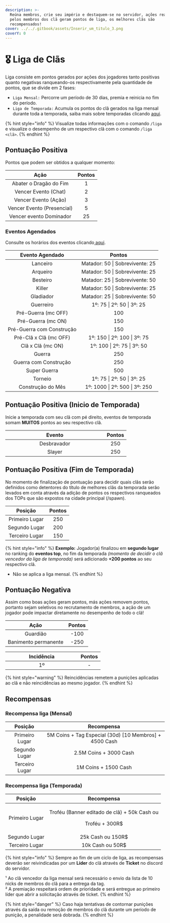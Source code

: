 ```yaml
---
description: >-
  Reúna membros, crie seu império e destaquem-se no servidor, ações realizadas
  pelos membros dos clã geram pontos de liga, os melhores clãs são
  recompensados!
cover: ../../.gitbook/assets/Inserir_um_titulo_3.png
coverY: 0
---
```


# 🎖 Liga de Clãs

Liga consiste em pontos gerados por ações dos jogadores tanto positivas quanto negativas ranqueando-os respectivamente pela quantidade de pontos, que se divide em 2 fases:

* `Liga Mensal:` Percorre um período de 30 dias, premia e reinicia no fim do período.
* `Liga de Temporada:` Acumula os pontos do clã gerados na liga mensal durante toda a temporada, saiba mais sobre temporadas clicando [aqui](https://wiki.rederevo.com/sistemas/sistema-de-temporadas).

{% hint style="info" %}
Visualize todas informações com o comando `/liga` e visualize o desempenho de um respectivo clã com o comando `/liga <clã>`.
{% endhint %}

## Pontuação Positiva

Pontos que podem ser obtidos a qualquer momento:

|            Ação            | Pontos |
| :------------------------: | :----: |
|   Abater o Dragão do Fim   |    1   |
|    Vencer Evento (Chat)    |    2   |
|    Vencer Evento (Ação)    |    3   |
| Vencer Evento (Presencial) |    5   |
|   Vencer evento Dominador  |   25   |

### Eventos Agendados

Consulte os horários dos eventos clicando[ aqui](https://wiki.rederevo.com/eventos/agenda-de-eventos).

|       Evento Agendado      |              Pontos             |
| :------------------------: | :-----------------------------: |
|          Lanceiro          | Matador: 50 \| Sobrevivente: 25 |
|          Arqueiro          | Matador: 50 \| Sobrevivente: 25 |
|          Besteiro          | Matador: 25 \| Sobrevivente: 50 |
|           Killer           | Matador: 50 \| Sobrevivente: 25 |
|          Gladiador         | Matador: 25 \| Sobrevivente: 50 |
|          Guerreiro         |    1º: 75 \| 2º: 50 \| 3º: 25   |
|     Pré-Guerra (mc OFF)    |               100               |
|     Pré-Guerra (mc ON)     |               150               |
| Pré-Guerra com Construção  |               150               |
|   Pré-Clã x Clã (mc OFF)   |   1º: 150 \| 2º: 100 \| 3º: 75  |
|      Clã x Clã (mc ON)     |   1º: 100 \| 2º: 75 \| 3º: 50   |
|           Guerra           |               250               |
|    Guerra com Construção   |               250               |
|        Super Guerra        |               500               |
|           Torneio          |    1º: 75 \| 2º: 50 \| 3º: 25   |
|      Construção do Mês     | 1º: 1000 \| 2º: 500 \| 3º: 250  |

## Pontuação Positiva (Inicio de Temporada)

Inicie a temporada com seu clã com pé direito, eventos de temporada somam **MUITOS** pontos ao seu respectivo clã.

<table><thead><tr><th width="297" align="center">Evento</th><th align="center">Pontos</th></tr></thead><tbody><tr><td align="center">Desbravador</td><td align="center">250</td></tr><tr><td align="center">Slayer</td><td align="center">250</td></tr></tbody></table>

## Pontuação Positiva (Fim de Temporada)

No momento de finalização de pontuação para decidir quais clãs serão definidos como detentores do título de melhores clãs da temporada serão levados em conta através da adição de pontos os respectivos ranqueados dos TOPs que são expostos na cidade principal (/spawn).

|     Posição    | Pontos |
| :------------: | :----: |
| Primeiro Lugar |   250  |
|  Segundo Lugar |   200  |
| Terceiro Lugar |   150  |

{% hint style="info" %}
**Exemplo:** Jogador(a) finalizou em **segundo lugar** no ranking do **eventos top**, no fim da temporada _(momento de decidir o clã vencedor da liga de temporada)_ será adicionado **+200 pontos** ao seu respectivo clã.

* Não se aplica a liga mensal.
{% endhint %}

## Pontuação Negativa

Assim como boas ações geram pontos, más ações removem pontos, portanto sejam seletivos no recrutamento de membros, a ação de um jogador pode impactar diretamente no desempenho de todo o clã!

|         Ação         | Pontos |
| :------------------: | :----: |
|       Guardião       |  -100  |
| Banimento permanente |  -250  |



<table><thead><tr><th width="214.12972630246333" align="center">Incidência</th><th align="center">Pontos</th></tr></thead><tbody><tr><td align="center">1º</td><td align="center">-</td></tr></tbody></table>

{% hint style="warning" %}
Reincidências remetem a punições aplicadas ao clã e não reincidências ao mesmo jogador.
{% endhint %}

## Recompensas

### Recompensa liga (Mensal)

|     Posição    |                        Recompensa                       |
| :------------: | :-----------------------------------------------------: |
| Primeiro Lugar | 5M Coins + Tag Especial (30d) \[10 Membros] + 4500 Cash |
|  Segundo Lugar |                  2.5M Coins + 3000 Cash                 |
| Terceiro Lugar |                   1M Coins + 1500 Cash                  |

### Recompensa liga (Temporada)

|     Posição    |                                 Recompensa                                |
| :------------: | :-----------------------------------------------------------------------: |
| Primeiro Lugar | <p>Troféu (Banner editado de clã) + 50k Cash ou </p><p>Troféu + 300R$</p> |
|  Segundo Lugar |                             25k Cash ou 150R$                             |
| Terceiro Lugar |                              10k Cash ou 50R$                             |

{% hint style="info" %}
Sempre ao fim de um ciclo de liga, as recompensas deverão ser reivindicadas por um **Líder** do clã através de **Ticket** no discord do servidor.&#x20;

¹ Ao clã vencedor da liga mensal será necessário o envio da lista de 10 nicks de membros do clã para a entrega da tag.\
² A premiação respeitará ordem de prioridade e será entregue ao primeiro líder que abrir a solicitação através de ticket.
{% endhint %}

{% hint style="danger" %}
Caso haja tentativas de contornar punições através da saída ou remoção de membros do clã durante um período de punição, a penalidade será dobrada.
{% endhint %}
